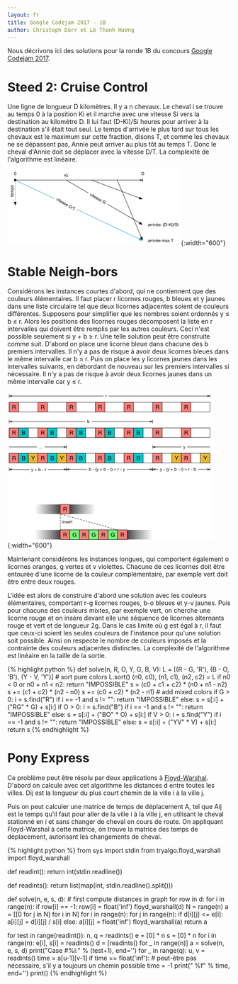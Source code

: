 ```yaml
---
layout: fr
title: Google Codejam 2017 - 1B
author: Christoph Dürr et Lê Thanh Hương
---
```


Nous décrivons ici des solutions pour la ronde 1B du concours [Google Codejam 2017](https://code.google.com/codejam/contest/8294486/dashboard).

# Steed 2: Cruise Control

Une ligne de longueur D kilomètres. Il y a n chevaux. Le cheval i se trouve au temps 0 à la position Ki et il marche avec une vitesse Si vers la destination au kilomètre D. Il lui faut (D-Ki)/Si heures pour arriver à la destination s'il était tout seul.  Le temps d'arrivée le plus tard sur tous les chevaux est le maximum sur cette fraction, disons T, et comme les chevaux ne se dépassent pas, Annie peut arriver au plus tôt au temps T. Donc le cheval d'Annie doit se déplacer avec la vitesse D/T.
La complexité de l'algorithme est linéaire.

![](/fr/images/Steed-2-Cruise-Control.svg){:width="600"}


# Stable Neigh-bors

Considérons les instances courtes d'abord, qui ne contiennent que des couleurs élémentaires. Il faut placer r licornes rouges, b bleues et y jaunes dans une liste circulaire tel que deux licornes adjacentes soient de couleurs différentes. Supposons pour simplifier que les nombres soient ordonnés y ≤ b ≤ r.  Alors les positions des licornes rouges décomposent la liste en r intervalles qui doivent être remplis par les autres couleurs. Ceci n'est possible seulement si y + b ≥ r.
Une telle solution peut être construite comme suit. D'abord on place une licorne bleue dans chacune des b premiers intervalles.  Il n'y a pas de risque à avoir deux licornes bleues dans le même intervalle car b ≤ r. Puis on place les y licornes jaunes dans les intervalles suivants, en débordant de nouveau sur les premiers intervalles si nécessaire.  Il n'y a pas de risque à avoir deux licornes jaunes dans un même intervalle car y ≤ r.

![](/fr/images/Stable-Neigh-bors.svg){:width="600"}

Maintenant considérons les instances longues, qui comportent également o licornes oranges, g vertes et v violettes.  Chacune de ces licornes doit être entourée d'une licorne de la couleur complémentaire, par exemple vert doit être entre deux rouges.

L'idée est alors de construire d'abord une solution avec les couleurs élémentaires, comportant r-g licornes rouges, b-o bleues et y-v jaunes.  Puis pour chacune des couleurs mixtes, par exemple vert, on cherche une licorne rouge et on insère devant elle une séquence de licornes alternants rouge et vert et de longueur 2g.
Dans le cas limite où g est égal à r, il faut que ceux-ci soient les seules couleurs de l'instance pour qu'une solution soit possible.
Ainsi on respecte le nombre de couleurs imposés et la contrainte des couleurs adjacentes distinctes. La complexité de l'algorithme est linéaire en la taille de la sortie.

{% highlight python %}
def solve(n, R, O, Y, G, B, V):
    L = [(R - G, 'R'), (B - O, 'B'), (Y - V, 'Y')]
    # sort pure colors
    L.sort()
    (n0, c0), (n1, c1), (n2, c2) = L
    if n0 < 0 or n0 + n1 < n2:
        return "IMPOSSIBLE"
    s = (c0 + c1 + c2) * (n0 + n1 - n2)
    s += (c1 + c2) * (n2 - n0)
    s += (c0 + c2) * (n2 - n1)
    # add mixed colors
    if G > 0:
        i = s.find("R")
        if i == -1 and s != "":
            return "IMPOSSIBLE"
        else:
            s = s[:i] + ("RG" * G) + s[i:]
    if O > 0:
        i = s.find("B")
        if i == -1 and s != "":
            return "IMPOSSIBLE"
        else:
            s = s[:i] + ("BO" * O) + s[i:]
    if V > 0:
        i = s.find("Y")
        if i == -1 and s != "":
            return "IMPOSSIBLE"
        else:
            s = s[:i] + ("YV" * V) + s[i:]
    return s
{% endhighlight %}

# Pony Express

Ce problème peut être résolu par deux applications à [Floyd-Warshal](http://pythonhosted.org/tryalgo/tryalgo/tryalgo.html?highlight=warshal#tryalgo.floyd_warshall.floyd_warshall).
D'abord on calcule avec cet algorithme les distances d entre toutes les villes. Dij est la longueur du plus court chemin de la ville i à la ville j.

Puis on peut calculer une matrice de temps de déplacement A, tel que Aij est le temps qu'il faut pour aller de la ville i à la ville j, en utilisant le cheval stationné en i et sans changer de cheval en cours de route.
On appliquant Floyd-Warshal à cette matrice, on trouve la matrice des temps de déplacement, autorisant les changements de cheval.

{% highlight python %}
from sys import stdin
from tryalgo.floyd_warshall import floyd_warshall


def readint():
    return int(stdin.readline())

def readints():
    return list(map(int, stdin.readline().split()))


def solve(n, e, s, d):
    # first compute distances in graph
    for row in d:
        for i in range(n):
            if row[i] == -1:
                row[i] = float('inf')
    floyd_warshall(d)
    N = range(n)
    a = [[0 for j in N] for i in N]
    for i in range(n):
        for j in range(n):
            if d[i][j] <= e[i]:
                a[i][j] = d[i][j] / s[i]
            else:
                a[i][j] = float('inf')
    floyd_warshall(a)
    return a

for test in range(readint()):
    n, q = readints()
    e = [0] * n
    s = [0] * n
    for i in range(n):
        e[i], s[i] = readints()
    d = [readints() for _ in range(n)]
    a = solve(n, e, s, d)
    print("Case #%i:" % (test+1), end='')
    for _ in range(q):
        u, v = readints()
        time =  a[u-1][v-1]
        if time == float('inf'):  # peut-être pas nécessaire, s'il y a toujours un chemin possible
            time = -1
        print(" %f" % time, end='')
    print()
{% endhighlight %}
